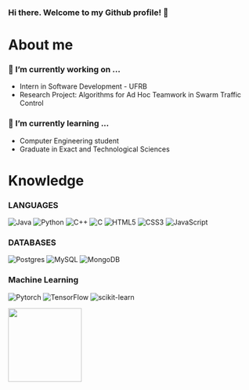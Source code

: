 ### Hi there. Welcome to my Github profile! 👋

# About me
### 🔭 I’m currently working on ...
- Intern in Software Development - UFRB
- Research Project: Algorithms for Ad Hoc Teamwork in Swarm Traffic Control
  
### 🌱 I’m currently learning ...
- Computer Engineering student 
- Graduate in Exact and Technological Sciences

# Knowledge
### LANGUAGES
![Java](https://img.shields.io/badge/java-%23ED8B00.svg?style=for-the-badge&logo=openjdk&logoColor=white) ![Python](https://img.shields.io/badge/python-3670A0?style=for-the-badge&logo=python&logoColor=ffdd54) ![C++](https://img.shields.io/badge/C%2B%2B-00599C?style=for-the-badge&logo=C%2B%2B&logoColor=white&labelColor=%2300599C) ![C](https://img.shields.io/badge/c-%2300599C.svg?style=for-the-badge&logo=c&logoColor=white) ![HTML5](https://img.shields.io/badge/html5-%23E34F26.svg?style=for-the-badge&logo=html5&logoColor=white) ![CSS3](https://img.shields.io/badge/css3-%231572B6.svg?style=for-the-badge&logo=css3&logoColor=white) ![JavaScript](https://img.shields.io/badge/javascript-%23323330.svg?style=for-the-badge&logo=javascript&logoColor=%23F7DF1E)

### DATABASES
![Postgres](https://img.shields.io/badge/postgres-%23316192.svg?style=for-the-badge&logo=postgresql&logoColor=white) ![MySQL](https://img.shields.io/badge/mysql-%2300000f.svg?style=for-the-badge&logo=mysql&logoColor=white) ![MongoDB](https://img.shields.io/badge/Mongo-47A248?style=for-the-badge&logo=mongodb&logoColor=white&labelColor=%2347A248)

### Machine Learning
![Pytorch](https://img.shields.io/badge/Pytorch-EE4C2C?style=for-the-badge&logo=pytorch&logoColor=white&labelColor=%23EE4C2C) ![TensorFlow](https://img.shields.io/badge/TensorFlow-%23FF6F00.svg?style=for-the-badge&logo=TensorFlow&logoColor=white) ![scikit-learn](https://img.shields.io/badge/scikit--learn-%23F7931E.svg?style=for-the-badge&logo=scikit-learn&logoColor=white) 


<div>
<a href="https://github.com/danssmaia">
<img loading="lazy" height="150em" src="https://github-readme-stats.vercel.app/api/top-langs/?username=danssmaia&layout=compact&langs_count=7&theme=notion-enhancer"/>
</div>


<!--
**danssmaia/danssmaia** is a ✨ _special_ ✨ repository because its `README.md` (this file) appears on your GitHub profile.

Here are some ideas to get you started:

- 🌱 I’m currently learning ...
- 👯 I’m looking to collaborate on ...
- 🤔 I’m looking for help with ...
- 💬 Ask me about ...
- 📫 How to reach me: ...
- 😄 Pronouns: ...
- ⚡ Fun fact: ...
-->
